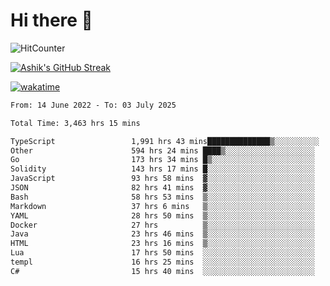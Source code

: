 # Hi there 👋

![HitCounter](https://hits.seeyoufarm.com/api/count/incr/badge.svg?url=https%3A%2F%2Fgithub.com%2Fashrhmn1212%2Fhit-counter)

<!-- ![Contribution Graph](https://github-readme-activity-graph.cyclic.app/graph?username=ashrhmn) -->


<!-- [![Top Langs](https://github-readme-stats.vercel.app/api/top-langs/?username=ashrhmn&layout=compact&theme=synthwave&langs_count=10&card_width=445)](https://github.com/anuraghazra/github-readme-stats) -->

[![Ashik's GitHub Streak](https://github-readme-streak-stats.herokuapp.com/?user=ashrhmn&theme=blood&fire=DD7F1C&background=151515&dates=9f9f9f&border=DD2727)](https://git.io/streak-stats)

<!-- ![Ashik's GitHub stats](https://github-readme-stats.vercel.app/api/?username=ashrhmn&show_icons=true&title_color=fff&icon_color=79ff97&text_color=9f9f9f&bg_color=151515) -->

[![wakatime](https://wakatime.com/badge/user/3df86613-ba63-4631-8e65-0ff18e7becad.svg)](https://wakatime.com/@3df86613-ba63-4631-8e65-0ff18e7becad)

<!--START_SECTION:waka-->

```txt
From: 14 June 2022 - To: 03 July 2025

Total Time: 3,463 hrs 15 mins

TypeScript                 1,991 hrs 43 mins██████████████▒░░░░░░░░░░   57.51 %
Other                      594 hrs 24 mins ████▒░░░░░░░░░░░░░░░░░░░░   17.16 %
Go                         173 hrs 34 mins █▒░░░░░░░░░░░░░░░░░░░░░░░   05.01 %
Solidity                   143 hrs 17 mins █░░░░░░░░░░░░░░░░░░░░░░░░   04.14 %
JavaScript                 93 hrs 58 mins  ▓░░░░░░░░░░░░░░░░░░░░░░░░   02.71 %
JSON                       82 hrs 41 mins  ▓░░░░░░░░░░░░░░░░░░░░░░░░   02.39 %
Bash                       58 hrs 53 mins  ▒░░░░░░░░░░░░░░░░░░░░░░░░   01.70 %
Markdown                   37 hrs 6 mins   ▒░░░░░░░░░░░░░░░░░░░░░░░░   01.07 %
YAML                       28 hrs 50 mins  ▒░░░░░░░░░░░░░░░░░░░░░░░░   00.83 %
Docker                     27 hrs          ▒░░░░░░░░░░░░░░░░░░░░░░░░   00.78 %
Java                       23 hrs 46 mins  ▒░░░░░░░░░░░░░░░░░░░░░░░░   00.69 %
HTML                       23 hrs 16 mins  ▒░░░░░░░░░░░░░░░░░░░░░░░░   00.67 %
Lua                        17 hrs 50 mins  ░░░░░░░░░░░░░░░░░░░░░░░░░   00.52 %
templ                      16 hrs 25 mins  ░░░░░░░░░░░░░░░░░░░░░░░░░   00.47 %
C#                         15 hrs 40 mins  ░░░░░░░░░░░░░░░░░░░░░░░░░   00.45 %
```

<!--END_SECTION:waka-->


<!--### Most Used Languages 
<img src="https://wakatime.com/share/@ashrhmn/24ecb986-5bf8-4607-af7f-0aab08908d8c.png" />

### Favourite Tools
<img src="https://wakatime.com/share/@ashrhmn/f4e08015-f3bc-460a-9228-95a3ba11c604.png" />-->
